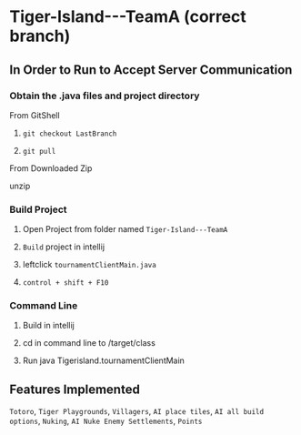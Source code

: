 # Tiger-Island---TeamA (correct branch)
## In Order to Run to Accept Server Communication
### Obtain the .java files and project directory

From GitShell

1. `git checkout LastBranch`

2. `git pull`

From Downloaded Zip

unzip 

### Build Project

1. Open Project from folder named `Tiger-Island---TeamA`

2. `Build` project in intellij

3. leftclick `tournamentClientMain.java`

4. `control + shift + F10`

### Command Line 
1. Build in intellij

2. cd in command line to <folder path>/target/class

3. Run java Tigerisland.tournamentClientMain <ip> <port> <tournamentPassword> <username> <password>

## Features Implemented

`Totoro`, `Tiger Playgrounds`, `Villagers`, `AI place tiles`, `AI all build options`, `Nuking`, `AI Nuke Enemy Settlements`, `Points` 

